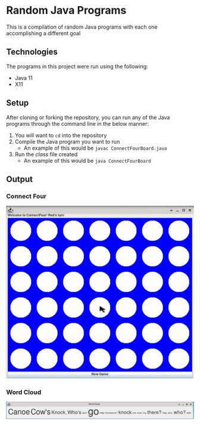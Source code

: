 # Random Java Programs
This is a compilation of random Java programs with each one accomplishing a different goal

## Technologies
The programs in this project were run using the following:
* Java 11
* X11

## Setup
After cloning or forking the repository, you can run any of the Java programs through the command line in the below manner:
1. You will want to `cd` into the repository
2. Compile the Java program you want to run
   - An example of this would be `javac ConnectFourBoard.java`
3. Run the *class* file created
   - An example of this would be `java ConnectFourBoard`

## Output
### Connect Four
![Connect Four](images/random_program_1.gif)

### Word Cloud
![Word Cloud](images/random_program_2.png)
